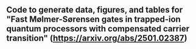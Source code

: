 ## Code to generate data, figures, and tables for "Fast Mølmer-Sørensen gates in trapped-ion quantum processors with compensated carrier transition" (https://arxiv.org/abs/2501.02387)

